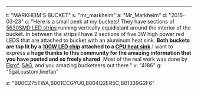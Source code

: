 ---
t: "MARKHEIM'S BUCKET"
s: "mr_markheim"
a: "Mr_Markheim"
d: "2015-03-23"
c: "Here is a small peek at my buckets! They have sections of <a href='https://amzn.to/30TZOZn'>5630SMD LED strips</a> running vertically equidistant around the interior of the bucket. In between the strips I have 2 sections of five 3W high power red LEDS that are attached to bucket with an aluminum heat sink. <strong>Both buckets are top lit by a <a href='http://amzn.to/2nszq3G'>100W LED chip</a> attached to a <a href='http://amzn.to/2mO7lp8'>CPU heat sink</a>.</strong>I want to express a <strong>huge thanks to this community for the amazing information that you have posted and so freely shared</strong>. Most of the real work was done by <a href='/u/ekrof'>Ekrof</a>, <a href='/u/superangryguy'>SAG</a>, and you amazing bucketeers out there."
v: "4186"
g: "5gal,custom,linefan"

z: "B00CZ75TWA,B001CCGYU0,B004Q2ER5C,B01339G2F6"
